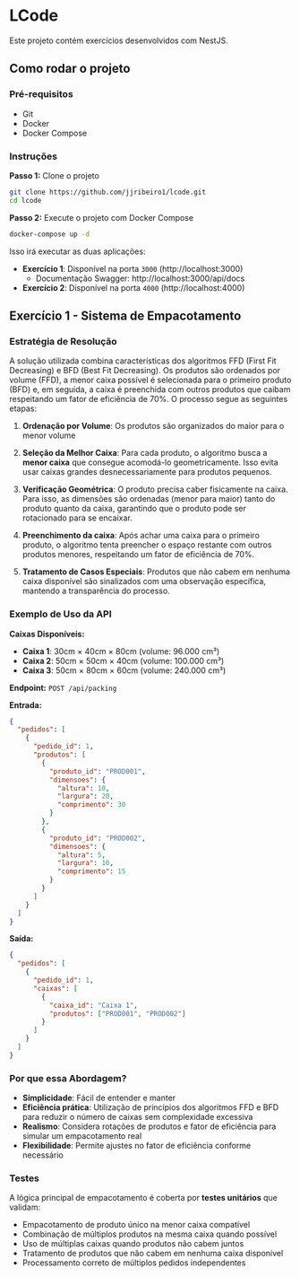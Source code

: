 # LCode

Este projeto contém exercícios desenvolvidos com NestJS.

## Como rodar o projeto

### Pré-requisitos

- Git
- Docker
- Docker Compose

### Instruções

**Passo 1:** Clone o projeto

```bash
git clone https://github.com/jjribeiro1/lcode.git
cd lcode
```

**Passo 2:** Execute o projeto com Docker Compose

```bash
docker-compose up -d
```

Isso irá executar as duas aplicações:

- **Exercício 1**: Disponível na porta `3000` (http://localhost:3000)
  - Documentação Swagger: http://localhost:3000/api/docs
- **Exercício 2**: Disponível na porta `4000` (http://localhost:4000)

## Exercício 1 - Sistema de Empacotamento

### Estratégia de Resolução

A solução utilizada combina características dos algoritmos FFD (First Fit Decreasing) e BFD (Best Fit Decreasing). Os produtos são ordenados por volume (FFD), a menor caixa possível é selecionada para o primeiro produto (BFD) e, em seguida, a caixa é preenchida com outros produtos que caibam respeitando um fator de eficiência de 70%. O processo segue as seguintes etapas:

1. **Ordenação por Volume**: Os produtos são organizados do maior para o menor volume

2. **Seleção da Melhor Caixa**: Para cada produto, o algoritmo busca a **menor caixa** que consegue acomodá-lo geometricamente. Isso evita usar caixas grandes desnecessariamente para produtos pequenos.

3. **Verificação Geométrica**: O produto precisa caber fisicamente na caixa. Para isso, as dimensões são ordenadas (menor para maior) tanto do produto quanto da caixa, garantindo que o produto pode ser rotacionado para se encaixar.

4. **Preenchimento da caixa**: Após achar uma caixa para o primeiro produto, o algoritmo tenta preencher o espaço restante com outros produtos menores, respeitando um fator de eficiência de 70%.

5. **Tratamento de Casos Especiais**: Produtos que não cabem em nenhuma caixa disponível são sinalizados com uma observação específica, mantendo a transparência do processo.

### Exemplo de Uso da API

**Caixas Disponíveis:**
- **Caixa 1**: 30cm × 40cm × 80cm (volume: 96.000 cm³)
- **Caixa 2**: 50cm × 50cm × 40cm (volume: 100.000 cm³)
- **Caixa 3**: 50cm × 80cm × 60cm (volume: 240.000 cm³)

**Endpoint:** `POST /api/packing`

**Entrada:**
```json
{
  "pedidos": [
    {
      "pedido_id": 1,
      "produtos": [
        {
          "produto_id": "PROD001",
          "dimensoes": {
            "altura": 10,
            "largura": 20,
            "comprimento": 30
          }
        },
        {
          "produto_id": "PROD002",
          "dimensoes": {
            "altura": 5,
            "largura": 10,
            "comprimento": 15
          }
        }
      ]
    }
  ]
}
```

**Saída:**
```json
{
  "pedidos": [
    {
      "pedido_id": 1,
      "caixas": [
        {
          "caixa_id": "Caixa 1",
          "produtos": ["PROD001", "PROD002"]
        }
      ]
    }
  ]
}
```

### Por que essa Abordagem?

- **Simplicidade**: Fácil de entender e manter
- **Eficiência prática**: Utilização de princípios dos algoritmos FFD e BFD para reduzir o número de caixas sem complexidade excessiva
- **Realismo**: Considera rotações de produtos e fator de eficiência para simular um empacotamento real
- **Flexibilidade**: Permite ajustes no fator de eficiência conforme necessário

### Testes

A lógica principal de empacotamento é coberta por **testes unitários** que validam:
- Empacotamento de produto único na menor caixa compatível
- Combinação de múltiplos produtos na mesma caixa quando possível
- Uso de múltiplas caixas quando produtos não cabem juntos
- Tratamento de produtos que não cabem em nenhuma caixa disponível
- Processamento correto de múltiplos pedidos independentes
